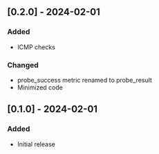 ## [0.2.0] - 2024-02-01

### Added

- ICMP checks

### Changed
- probe_success metric renamed to probe_result
- Minimized code

## [0.1.0] - 2024-02-01

### Added

- Initial release
